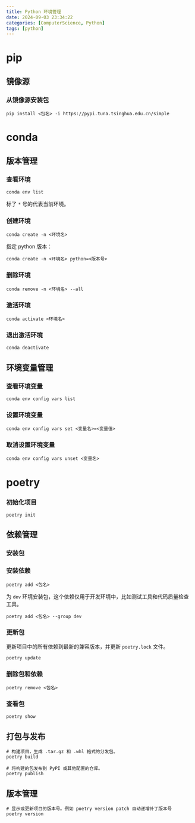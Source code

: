 ```yaml
---
title: Python 环境管理
date: 2024-09-03 23:34:22
categories: [ComputerScience, Python]
tags: [python]
---
```


# pip

## 镜像源

### 从镜像源安装包

```shell
pip install <包名> -i https://pypi.tuna.tsinghua.edu.cn/simple
```

# conda

## 版本管理

### 查看环境

```shell
conda env list
```

标了 `*` 号的代表当前环境。

### 创建环境

```shell
conda create -n <环境名>
```

指定 python 版本：

```shell
conda create -n <环境名> python=<版本号>
```

### 删除环境

```shell
conda remove -n <环境名> --all
```

### 激活环境

```shell
conda activate <环境名>
```

### 退出激活环境

```shell
conda deactivate
```

## 环境变量管理

### 查看环境变量

```shell
conda env config vars list
```

### 设置环境变量

```shell
conda env config vars set <变量名>=<变量值>
```

### 取消设置环境变量

```shell
conda env config vars unset <变量名>
```

# poetry

### 初始化项目

```shell
poetry init
```

## 依赖管理

### 安装包

### 安装依赖

```shell
poetry add <包名>
```

为 `dev` 环境安装包，这个依赖仅用于开发环境中，比如测试工具和代码质量检查工具。

```shell
poetry add <包名> --group dev
```

### 更新包

更新项目中的所有依赖到最新的兼容版本，并更新 `poetry.lock` 文件。

```shell
poetry update
```

### 删除包和依赖

```shell
poetry remove <包名>
```

### 查看包

```shell
poetry show
```

## 打包与发布

```shell
# 构建项目，生成 .tar.gz 和 .whl 格式的分发包。
poetry build

# 将构建的包发布到 PyPI 或其他配置的仓库。
poetry publish
```

## 版本管理

```shell
# 显示或更新项目的版本号。例如 poetry version patch 自动递增补丁版本号
poetry version
```

